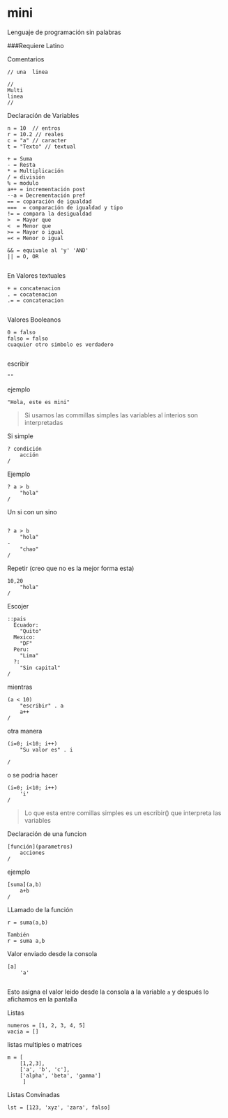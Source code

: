 # mini
Lenguaje de programación sin palabras

###Requiere Latino

Comentarios
```
// una  linea

//
Multi 
linea
//
```
Declaración de Variables
```
n = 10  // entros
r = 10.2 // reales
c = "a" // caracter
t = "Texto" // textual 
```

```
+ = Suma
- = Resta
* = Multiplicación
/ = división
% = modulo
a++ = incrementación post
--a = Decrementación pref
== = coparación de igualdad
===  = comparación de igualdad y tipo
!= = compara la desigualdad
>  = Mayor que
<  = Menor que 
>= = Mayor o igual 
=< = Menor o igual

&& = equivale al 'y' 'AND'
|| = O, OR 
 
```

 En Valores textuales
```
+ = concatenacion
. = cocatenacion
.= = concatenacion
 
```




Valores Booleanos
```
0 = falso
falso = falso
cuaquier otro simbolo es verdadero

```

```
```

escribir
```
"" 
```

ejemplo 
```
"Hola, este es mini"

```
> Si usamos las commillas simples las variables al interios son interpretadas 


Si simple
```
? condición
	acción
/ 
```
Ejemplo
```
? a > b 
	"hola"
/
```


Un si con un sino 

```

? a > b 
	"hola"
-
	"chao"
/
```
Repetir (creo que no es la mejor forma esta)

```
10,20
	"hola"
/
```

Escojer
```
::pais
  Ecuador:
	"Quito"
  Mexico:
	"DF"
  Peru:
  	"Lima"
  ?:
	"Sin capital"	
/
```
mientras

```
(a < 10)
	"escribir" . a
	a++
/
```
otra manera 
```
(i=0; i<10; i++)
	"Su valor es" . i
	
/

```
o se podria hacer 
```
(i=0; i<10; i++)
	'i'	
/
```
>Lo que esta entre comillas simples es un escribir() que interpreta las variables




Declaración de una funcion

```
[función](parametros)
	acciones
/

```

ejemplo 
```
[suma](a,b)
	a+b
/
```
LLamado de la función 
```
r = suma(a,b)

También
r = suma a,b

```

Valor enviado desde la consola
```
[a]
	'a'
	
```
Esto asigna el valor leido desde la consola a la variable ```a``` y después lo afichamos en la pantalla	


Listas

```
numeros = [1, 2, 3, 4, 5]
vacia = []

```

listas multiples o matrices
```
m = [
	[1,2,3],
	['a', 'b', 'c'],
	['alpha', 'beta', 'gamma']
     ]
```
Listas Convinadas
```
lst = [123, 'xyz', 'zara', falso]
```
















	
